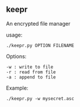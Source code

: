 ## keepr
An encrypted file manager

usage:

	./keepr.py OPTION FILENAME
	
Options:

	-w : write to file
	-r : read from file
	-a : append to file
	
Example:
	
	./keepr.py -w mysecret.asc
	